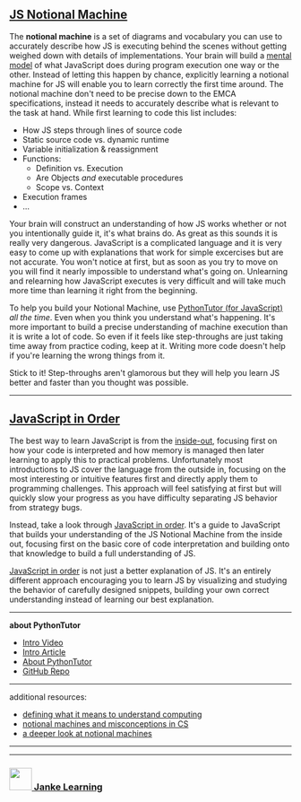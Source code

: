 ## [JS Notional Machine](https://computinged.wordpress.com/2012/05/24/defining-what-does-it-mean-to-understand-computing/)


The __notional machine__ is a set of diagrams and vocabulary you can use to accurately describe how JS is executing behind the scenes without getting weighed down with details of implementations.  Your brain will build a [mental model](https://www.youtube.com/watch?v=5K_sxBUGx8A) of what JavaScript does during program execution one way or the other.  Instead of letting this happen by chance, explicitly learning a notional machine for JS will enable you to learn correctly the first time around.  The notional machine don't need to be precise down to the EMCA specifications, instead it needs to accurately describe what is relevant to the task at hand. While first learning to code this list includes:
* How JS steps through lines of source code
* Static source code vs. dynamic runtime
* Variable initialization & reassignment
* Functions: 
  * Definition vs. Execution
  * Are Objects _and_ executable procedures
  * Scope vs. Context
* Execution frames
* ...
 
Your brain will construct an understanding of how JS works whether or not you intentionally guide it, it's what brains do.  As great as this sounds it is really very dangerous.  JavaScript is a complicated language and it is very easy to come up with explanations that work for simple excercises but are not accurate.  You won't notice at first, but as soon as you try to move on you will find it nearly impossible to understand what's going on.  Unlearning and relearning how JavaScript executes is very difficult and will take much more time than learning it right from the beginning.

To help you build your Notional Machine, use [PythonTutor (for JavaScript)](./javascript-in-order.md) _all the time_.   Even when you think you understand what's happening.  It's more important to build a precise understanding of machine execution than it is write a lot of code. So even if it feels like step-throughs are just taking time away from practice coding, keep at it.  Writing more code doesn't help if you're learning the wrong things from it.

Stick to it!  Step-throughs aren't glamorous but they will help you learn JS better and faster than you thought was possible.

---

## [JavaScript in Order](./javascript-in-order.md)

The best way to learn JavaScript is from the [inside-out](./javascript-in-order.md), focusing first on how your code is interpreted and how memory is managed then later learning to apply this to practical problems. Unfortunately most introductions to JS cover the language from the outside in, focusing on the most interesting or intuitive features first and directly apply them to programming challenges.  This approach will feel satisfying at first but will quickly slow your progress as you have difficulty separating JS behavior from strategy bugs.  


Instead, take a look through [JavaScript in order](./javascript-in-order.md).  It's a guide to JavaScript that builds your understanding of the JS Notional Machine from the inside out, focusing first on the basic core of code interpretation and building onto that knowledge to build a full understanding of JS. 

[JavaScript in order](./javascript-in-order.md) is not just a better explanation of JS.  It's an entirely different approach encouraging you to learn JS by visualizing and studying the behavior of carefully designed snippets, building your own correct understanding instead of learning our best explanation.


---

__about PythonTutor__

* [Intro Video](https://www.youtube.com/watch?v=u0FbLpRDcxU)
* [Intro Article](http://pgbovine.net/python-tutor-live.htm)
* [About PythonTutor](https://www.youtube.com/watch?v=sVtXLdBRfyE)
* [GitHub Repo](https://github.com/pgbovine/OnlinePythonTutor)

---

additional resources:
* [defining what it means to understand computing](https://computinged.wordpress.com/2012/05/24/defining-what-does-it-mean-to-understand-computing/)  
* [notional machines and misconceptions in CS](https://computinged.wordpress.com/2016/03/07/notional-machines-and-misconceptions-in-cs-developing-a-research-agenda-at-dagstuhl/)
* [a deeper look at notional machines](https://www.researchgate.net/profile/Juha_Sorva/publication/259998496_Notional_Machines_and_Introductory_Programming_Education/links/5586b8f008aef58c039f90f5/Notional-Machines-and-Introductory-Programming-Education.pdf)

___
___
### <a href="http://janke-learning.org" target="_blank"><img src="https://user-images.githubusercontent.com/18554853/50098409-22575780-021c-11e9-99e1-962787adaded.png" width="40" height="40"></img> Janke Learning</a>
